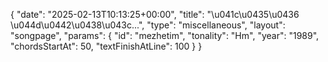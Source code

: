 {
    "date": "2025-02-13T10:13:25+00:00",
    "title": "\u041c\u0435\u0436 \u044d\u0442\u0438\u043c...",
    "type": "miscellaneous",
    "layout": "songpage",
    "params": {
        "id": "mezhetim",
        "tonality": "Hm",
        "year": "1989",
        "chordsStartAt": 50,
        "textFinishAtLine": 100
    }
}